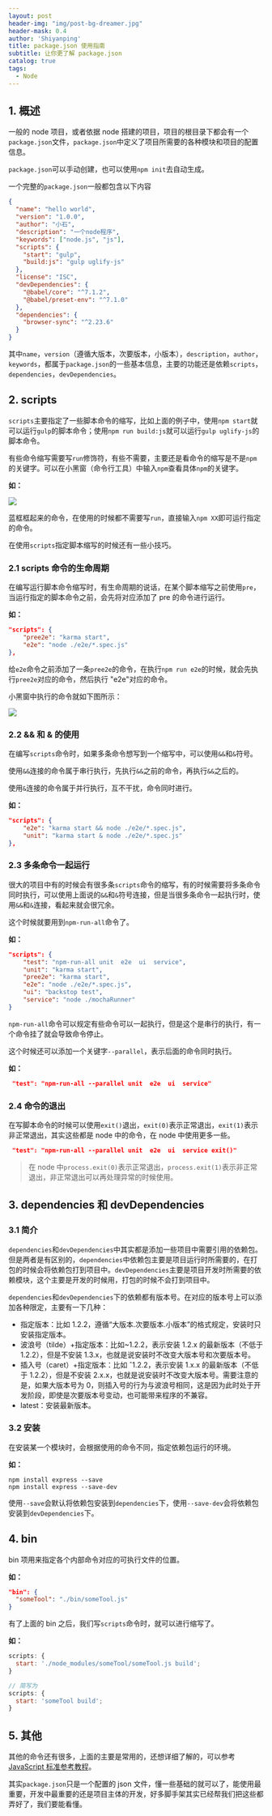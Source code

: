 ```yaml
---
layout: post
header-img: "img/post-bg-dreamer.jpg"
header-mask: 0.4
author: 'Shiyanping'
title: package.json 使用指南
subtitle: 让你更了解 package.json
catalog: true
tags:
  - Node
---
```


## 1. 概述

一般的 node 项目，或者依据 node 搭建的项目，项目的根目录下都会有一个`package.json`文件，`package.json`中定义了项目所需要的各种模块和项目的配置信息。

`package.json`可以手动创建，也可以使用`npm init`去自动生成。

一个完整的`package.json`一般都包含以下内容

```json
{
  "name": "hello world",
  "version": "1.0.0",
  "author": "小石",
  "description": "一个node程序",
  "keywords": ["node.js", "js"],
  "scripts": {
    "start": "gulp",
    "build:js": "gulp uglify-js"
  },
  "license": "ISC",
  "devDependencies": {
    "@babel/core": "^7.1.2",
    "@babel/preset-env": "^7.1.0"
  },
  "dependencies": {
    "browser-sync": "^2.23.6"
  }
}
```

其中`name`，`version`（遵循大版本，次要版本，小版本），`description`，`author`，`keywords`，都属于`package.json`的一些基本信息，主要的功能还是依赖`scripts`，`dependencies`，`devDependencies`。

## 2. scripts

`scripts`主要指定了一些脚本命令的缩写，比如上面的例子中，使用`npm start`就可以运行`gulp`的脚本命令；使用`npm run build:js`就可以运行`gulp uglify-js`的脚本命令。

有些命令缩写需要写`run`修饰符，有些不需要，主要还是看命令的缩写是不是`npm`的关键字。可以在小黑窗（命令行工具）中输入`npm`查看具体`npm`的关键字。

**如：**

![](http://cdn.jinyueyue.cn/15469149827642.jpg)

蓝框框起来的命令，在使用的时候都不需要写`run`，直接输入`npm XX`即可运行指定的命令。

在使用`scripts`指定脚本缩写的时候还有一些小技巧。

### 2.1 scripts 命令的生命周期

在编写运行脚本命令缩写时，有生命周期的说话，在某个脚本缩写之前使用`pre`，当运行指定的脚本命令之前，会先将对应添加了 pre 的命令进行运行。

**如：**

```json
"scripts": {
    "pree2e": "karma start",
    "e2e": "node ./e2e/*.spec.js"
},
```

给`e2e`命令之前添加了一条`pree2e`的命令，在执行`npm run e2e`的时候，就会先执行`pree2e`对应的命令，然后执行 "e2e"对应的命令。

小黑窗中执行的命令就如下图所示：

![](http://cdn.jinyueyue.cn/15469156775730.jpg)

### 2.2 && 和 & 的使用

在编写`scripts`命令时，如果多条命令想写到一个缩写中，可以使用`&&`和`&`符号。

使用`&&`连接的命令属于串行执行，先执行`&&`之前的命令，再执行`&&`之后的。

使用`&`连接的命令属于并行执行，互不干扰，命令同时进行。

**如：**

```json
"scripts": {
    "e2e": "karma start && node ./e2e/*.spec.js",
    "unit": "karma start & node ./e2e/*.spec.js"
},
```

### 2.3 多条命令一起运行

很大的项目中有的时候会有很多条`scripts`命令的缩写，有的时候需要将多条命令同时执行，可以使用上面说的`&&`和`&`符号连接，但是当很多条命令一起执行时，使用`&&`和`&`连接，看起来就会很冗余。

这个时候就要用到`npm-run-all`命令了。

**如：**

```json
"scripts": {
    "test": "npm-run-all unit  e2e  ui  service",
    "unit": "karma start",
    "pree2e": "karma start",
    "e2e": "node ./e2e/*.spec.js",
    "ui": "backstop test",
    "service": "node ./mochaRunner"
}
```

`npm-run-all`命令可以规定有些命令可以一起执行，但是这个是串行的执行，有一个命令挂了就会导致命令停止。

这个时候还可以添加一个关键字`--parallel`，表示后面的命令同时执行。

**如：**

```json
 "test": "npm-run-all --parallel unit  e2e  ui  service"
```

### 2.4 命令的退出

在写脚本命令的时候可以使用`exit()`退出，`exit(0)`表示正常退出，`exit(1)`表示非正常退出，其实这些都是 node 中的命令，在 node 中使用更多一些。

```json
 "test": "npm-run-all --parallel unit  e2e  ui  service exit()"
```

> 在 node 中`process.exit(0)`表示正常退出，`process.exit(1)`表示非正常退出，非正常退出可以再处理异常的时候使用。

## 3. dependencies 和 devDependencies

### 3.1 简介

`dependencies`和`devDependencies`中其实都是添加一些项目中需要引用的依赖包。但是两者是有区别的，`dependencies`中依赖包主要是项目运行时所需要的，在打包的时候会将依赖包打到项目中。`devDependencies`主要是项目开发时所需要的依赖模块，这个主要是开发的时候用，打包的时候不会打到项目中。

`dependencies`和`devDependencies`下的依赖都有版本号。在对应的版本号上可以添加各种限定，主要有一下几种：

- 指定版本：比如 1.2.2，遵循“大版本.次要版本.小版本”的格式规定，安装时只安装指定版本。
- 波浪号（tilde）+指定版本：比如~1.2.2，表示安装 1.2.x 的最新版本（不低于 1.2.2），但是不安装 1.3.x，也就是说安装时不改变大版本号和次要版本号。
- 插入号（caret）+指定版本：比如 ˆ1.2.2，表示安装 1.x.x 的最新版本（不低于 1.2.2），但是不安装 2.x.x，也就是说安装时不改变大版本号。需要注意的是，如果大版本号为 0，则插入号的行为与波浪号相同，这是因为此时处于开发阶段，即使是次要版本号变动，也可能带来程序的不兼容。
- latest：安装最新版本。

### 3.2 安装

在安装某一个模块时，会根据使用的命令不同，指定依赖包运行的环境。

**如：**

```shell
npm install express --save
npm install express --save-dev
```

使用`--save`会默认将依赖包安装到`dependencies`下，使用`--save-dev`会将依赖包安装到`devDependencies`下。

## 4. bin

bin 项用来指定各个内部命令对应的可执行文件的位置。

**如：**

```json
"bin": {
  "someTool": "./bin/someTool.js"
}
```

有了上面的 bin 之后，我们写`scripts`命令时，就可以进行缩写了。

**如：**

```js
scripts: {
  start: './node_modules/someTool/someTool.js build';
}

// 简写为
scripts: {
  start: 'someTool build';
}
```

## 5. 其他

其他的命令还有很多，上面的主要是常用的，还想详细了解的，可以参考[JavaScript 标准参考教程](http://javascript.ruanyifeng.com/nodejs/packagejson.html)。

其实`package.json`只是一个配置的 json 文件，懂一些基础的就可以了，能使用最重要，开发中最重要的还是项目主体的开发，好多脚手架其实已经帮我们把这些都弄好了，我们要能看懂。
